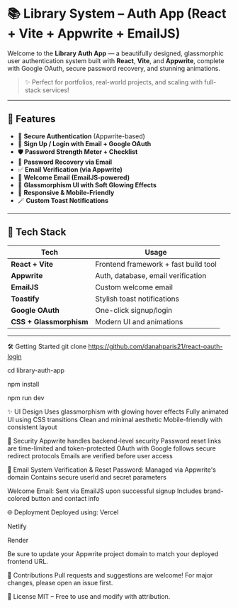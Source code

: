 # 📚 Library System – Auth App (React + Vite + Appwrite + EmailJS)

Welcome to the **Library Auth App** — a beautifully designed, glassmorphic user authentication system built with **React**, **Vite**, and **Appwrite**, complete with Google OAuth, secure password recovery, and stunning animations.

> ✨ Perfect for portfolios, real-world projects, and scaling with full-stack services!

---
## 🚀 Features

- 🔐 **Secure Authentication** (Appwrite-based)
- 🧾 **Sign Up / Login with Email + Google OAuth**
- 🛡️ **Password Strength Meter + Checklist**
- 📩 **Password Recovery via Email**
- ✅ **Email Verification (via Appwrite)**
- 💌 **Welcome Email (EmailJS-powered)**
- 🌈 **Glassmorphism UI with Soft Glowing Effects**
- 📱 **Responsive & Mobile-Friendly**
- 🪄 **Custom Toast Notifications**

---

## 🧰 Tech Stack

| Tech             | Usage                               |
|------------------|-------------------------------------|
| **React + Vite** | Frontend framework + fast build tool |
| **Appwrite**     | Auth, database, email verification  |
| **EmailJS**      | Custom welcome email                |
| **Toastify**     | Stylish toast notifications         |
| **Google OAuth** | One-click signup/login              |
| **CSS + Glassmorphism** | Modern UI and animations     |

---


🛠️ Getting Started
git clone https://github.com/danahparis21/react-oauth-login

cd library-auth-app

npm install

npm run dev


✨ UI Design
Uses glassmorphism with glowing hover effects
Fully animated UI using CSS transitions
Clean and minimal aesthetic
Mobile-friendly with consistent layout

🔐 Security
Appwrite handles backend-level security
Password reset links are time-limited and token-protected
OAuth with Google follows secure redirect protocols
Emails are verified before user access

📧 Email System
Verification & Reset Password:
Managed via Appwrite's domain
Contains secure userId and secret parameters

Welcome Email:
Sent via EmailJS upon successful signup
Includes brand-colored button and contact info



🌐 Deployment
Deployed using:
 Vercel
 
 Netlify

 Render


Be sure to update your Appwrite project domain to match your deployed frontend URL.

🤝 Contributions
Pull requests and suggestions are welcome! For major changes, please open an issue first.

📄 License
MIT – Free to use and modify with attribution.



